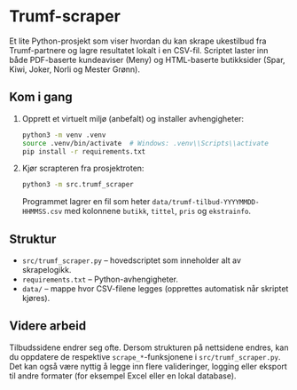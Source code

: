 # Trumf-scraper

Et lite Python-prosjekt som viser hvordan du kan skrape ukestilbud fra
Trumf-partnere og lagre resultatet lokalt i en CSV-fil. Scriptet laster
inn både PDF-baserte kundeaviser (Meny) og HTML-baserte butikksider
(Spar, Kiwi, Joker, Norli og Mester Grønn).

## Kom i gang

1. Opprett et virtuelt miljø (anbefalt) og installer avhengigheter:

   ```bash
   python3 -m venv .venv
   source .venv/bin/activate  # Windows: .venv\\Scripts\\activate
   pip install -r requirements.txt
   ```

2. Kjør scrapteren fra prosjektroten:

   ```bash
   python3 -m src.trumf_scraper
   ```

   Programmet lagrer en fil som heter `data/trumf-tilbud-YYYYMMDD-HHMMSS.csv`
   med kolonnene `butikk`, `tittel`, `pris` og `ekstrainfo`.

## Struktur

- `src/trumf_scraper.py` – hovedscriptet som inneholder alt av
  skrapelogikk.
- `requirements.txt` – Python-avhengigheter.
- `data/` – mappe hvor CSV-filene legges (opprettes automatisk når
  skriptet kjøres).

## Videre arbeid

Tilbudssidene endrer seg ofte. Dersom strukturen på nettsidene endres,
kan du oppdatere de respektive `scrape_*`-funksjonene i
`src/trumf_scraper.py`. Det kan også være nyttig å legge inn flere
valideringer, logging eller eksport til andre formater (for eksempel
Excel eller en lokal database).
